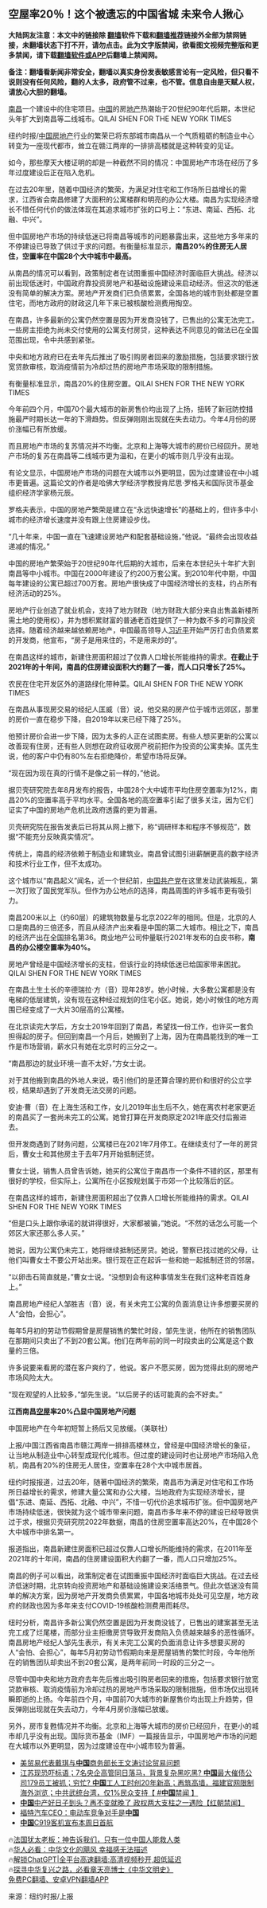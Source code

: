  <!-- 面包屑导航 --> <h2>空屋率20％！这个被遗忘的中国省城 未来令人揪心</h2> <p class="notice"><b>大陆网友注意：本文中的链接除 <a href="https://github.com/bannedbook/fanqiang" >翻墙</a>软件下载和<a href="https://github.com/killgcd/justmysocks/blob/master/README.md">翻墙推荐</a>链接外全部为禁网链接，未翻墙状态下打不开，请勿点击。此为文字版禁闻，欲看图文视频完整版和更多禁闻，请下载<a href="https://github.com/bannedbook/fanqiang">翻墙软件或APP</a>后翻墙上禁闻网。</p><p>备注：翻墙看新闻非常安全，翻墙以真实身份发表敏感言论有一定风险，但只看不说则没有任何风险，翻的人太多，政府管不过来，也不管。信息自由是天赋人权，请放心大胆的翻墙。</b></p>  <div class="entry"> <p id="conimg"><a href="https://www.bannedbook.org/bnews/tag/%E5%8D%97%E6%98%8C/" class="st_tag internal_tag" rel="tag" title="标签 南昌 下的日志">南昌</a>一个建设中的住宅项目。<a href="https://www.bannedbook.org/bnews/tag/%E4%B8%AD%E5%9B%BD/" class="st_tag internal_tag" rel="tag" title="标签 中国 下的日志">中国</a>的房<a href="https://www.bannedbook.org/bnews/tag/%e5%9c%b0%e4%ba%a7/" class="st_tag internal_tag" rel="tag" title="标签 地产 下的日志">地产</a>热潮始于20世纪90年代后期，本世纪头年扩大到南昌等二线城市。QILAI SHEN FOR THE NEW YORK TIMES</p> <p>纽约时报/<span class='wp_keywordlink_affiliate'><a href="https://www.bannedbook.org/" title="中国" target="_blank">中国</a></span><a href="https://www.bannedbook.org/bnews/tag/%e6%88%bf%e5%9c%b0%e4%ba%a7/" class="st_tag internal_tag" rel="tag" title="标签 房地产 下的日志">房地产</a>行业的繁荣已将东部城市南昌从一个气质粗砺的制造业中心转变为一座现代都市，耸立在赣江两岸的一排排高楼就是这种转变的见证。</p> <p>如今，那些摩天大楼证明的却是一种截然不同的情况：中国房地产市场在经历了多年过度建设后正在陷入危机。</p> <p>在过去20年里，随着中国经济的繁荣，为满足对住宅和工作场所日益增长的需求，江西省会南昌修建了大面积的公寓楼群和明亮的办公大楼。南昌为实现经济增长不惜任何代价的做法体现在其追求城市扩张的口号上：“东进、南延、西拓、北融、中兴”。</p> <p>但中国房地产市场的持续低迷已将南昌等城市的问题暴露出来，这些地方多年来的不停建设已导致了供过于求的问题。有衡量标准显示，<strong>南昌20%的住房无人居住，空置率在中国28个大中城市中最高。</strong></p> <p>从南昌的情况可以看到，政策制定者在试图重振中国经济时面临巨大挑战。经济以前出现低迷时，中国政府靠投资房地产和基础设施建设来启动经济。但这次的低迷没有简单的解决方案。房地产开发商们已负债累累，全国各地的城市到处都是空置住宅，而地方政府的财政这几年下来已被核酸检测费用掏空。</p> <p>在南昌，许多最新的公寓仍然空置是因为开发商没钱了，已售出的公寓无法完工。一些房主拒绝为尚未交付使用的公寓支付房贷，这种表达不同意见的做法已在全国范围出现，令中共感到紧张。</p> <p>中央和地方政府已在去年先后推出了吸引购房者回来的激励措施，包括要求银行放宽贷款审核，取消疫情前为冷却过热的房地产市场采取的限制措施。</p> <p>有衡量标准显示，南昌20%的住房空置。QILAI SHEN FOR THE NEW YORK TIMES</p> <p>今年前四个月，中国70个最大城市的新房售价均出现了上扬，扭转了新冠防控措施最严时期长达一年的下滑趋势。但反弹刚刚出现就在失去动力。今年4月份的房价涨幅已有所放缓。</p> <p>而且房地产市场的复苏情况并不均衡。北京和上海等大城市的房价已经回升。房地产市场的复苏在南昌等二线城市更为温和，在更小的城市则几乎没有出现。</p> <p>有论文显示，中国房地产市场的问题在大城市以外更明显，因为过度建设在中小城市更普遍。这篇论文的作者是哈佛大学经济学教授肯尼思·罗格夫和国际货币基金组织经济学家杨元辰。</p> <p>罗格夫表示，中国的房地产繁荣是建立在“永远快速增长”的基础上的，但许多中小城市的经济增长速度并没有跟上住房建设步伐。</p> <p>“几十年来，中国一直在飞速建设房地产和配套基础设施，”他说。“最终会出现收益递减的情况。”</p> <p>中国的房地产繁荣始于20世纪90年代后期的大城市，后来在本世纪头十年扩大到南昌等中小城市。中国在2000年建设了约200万套公寓。到2010年代中期，中国每年建设的公寓已超过700万套。房地产很快成了中国经济增长的支柱，约占所有经济活动的25%。</p> <p>房地产行业创造了就业机会，支持了地方财政（地方财政大部分来自出售盖新楼所需土地的使用权），并为想积累财富的普通老百姓提供了一种为数不多的可靠投资选择。随着经济越来越依赖房地产，中国最高领导人<a href="https://www.bannedbook.org/bnews/tag/%e4%b9%a0%e8%bf%91%e5%b9%b3/" class="st_tag internal_tag" rel="tag" title="标签 习近平 下的日志">习近平</a>开始严厉打击负债累累的开发商，他宣布，“房子是用来住的，不是用来炒的”。</p> <p>在南昌这样的城市，新建住房面积超过了仅靠人口增长所能维持的需求。<strong>在截止于2021年的十年间，南昌的住房建设面积大约翻了一番，而人口只增长了25%。</strong></p> <p>农民在住宅开发区外的道路绿化带种菜。QILAI SHEN FOR THE NEW YORK TIMES</p> <p>在南昌从事现房交易的经纪人匡威（音）说，他交易的房产位于城市远郊区，那里的房价一直在稳步下降，自2019年以来已经下降了25%。</p> <p>他预计房价会进一步下降，因为太多的人正在试图卖房。有些人想买更新的公寓以改善现有住房，还有些人则想在政府征收房产税前把作为投资的公寓卖掉。匡先生说，他的客户中仍有80%左右拒绝降价，希望市场将反弹。</p> <p>“现在因为现在真的行情不是像之前一样的，”他说。</p> <p>据贝壳研究院去年8月发布的报告，中国28个大中城市平均住房空置率为12%，南昌20%的空置率高于平均水平。全国各地的高空置率引起了很多关注，因为它们证实了中国的房地产危机比政府透露的更为普遍。</p> <p>贝壳研究院在报告发表后已将其从网上撤下，称“调研样本和程序不够规范”，数据“不能充分反映真实情况”。</p> <p>传统上，南昌的经济依赖于制造业和建筑业。南昌曾试图引进薪酬更高的数字经济和技术行业工作，但不太成功。</p> <p>这个城市以“南昌起义”闻名，近一个世纪前，<a href="https://www.bannedbook.org/bnews/tag/%e4%b8%ad%e5%9b%bd%e5%85%b1%e4%ba%a7%e5%85%9a/" class="st_tag internal_tag" rel="tag" title="标签 中国共产党 下的日志">中国共产党</a>在这里发动武装叛乱，第一次打败了国民党军队。但作为办公地点的选择，南昌周围的许多城市更有吸引力。</p> <p>南昌200米以上（约60层）的建筑物数量与北京2022年的相同。但是，北京的人口是南昌的三倍还多，而且从经济产出来看是中国的第二大城市。相比之下，南昌的经济产出在全国排名第36。商业地产公司仲量联行2021年发布的白皮书称，<strong>南昌的办公楼空置率为40%。</strong></p>  <p>房地产曾经是中国经济增长的支柱，但该行业的持续低迷已给国家带来困扰。QILAI SHEN FOR THE NEW YORK TIMES</p> <p>在南昌土生土长的辛德瑞拉·方（音）现年28岁。她小时候，大多数公寓都是没有电梯的低层建筑，没有现在这种经过规划的住宅小区。她说，她小时候住的地方周围已经变成了一大片30层高的公寓楼。</p> <p>在北京读完大学后，方女士2019年回到了南昌，希望找一份工作，也许买一套负担得起的房子。但回到南昌一个月后，她搬到了上海，因为在南昌能找到的唯一工作是市场营销，薪水只有她在北京时的三分之一。</p> <p>“南昌那边的就业环境一直不太好，”方女士说。</p> <p>对于其他搬到南昌的外地人来说，吸引他们的是还算合理的房价和很好的公立学校，结果却遇到了开发商无法交房的问题。</p> <p>安迪·曹（音）在上海生活和工作，女儿2019年出生后不久，她在离农村老家更近的南昌买了一套尚未完工的公寓。她曾打算在开发商原定2021年底交付后搬进去。</p> <p>但开发商遇到了财务问题，公寓楼已在2021年7月停工。在继续支付了一年的房贷后，曹女士和其他房主于去年7月开始抵制还贷。</p> <p>曹女士说，销售人员曾告诉她，她买的公寓位于南昌市一个条件不错的区，那里有很好的学校，但实际上，公寓所在小区按规划属于市郊一个比较落后的区。</p> <p>在南昌这样的城市，新建住房面积超出了仅靠人口增长所能维持的需求。QILAI SHEN FOR THE NEW YORK TIMES</p> <p>“但是口头上跟你承诺的就讲得很好，大家都被骗，”她说。“不然的话怎么可能一个郊区大家还那么多人买。”</p> <p>她说，因为公寓仍未完工，她将继续抵制还房贷。她说，警察已找过她的父母，让他们叫曹女士不要公开站出来。银行现在正在起诉一些和她一起抵制还贷的邻居。</p> <p>“以卵击石简直就是，”曹女士说。“没想到会有这种事情发生在我们这种老百姓身上。”</p> <p>南昌房地产经纪人邹胜吉（音）说，有关未完工公寓的负面消息让许多想要买房的人“会怕，会担心”。</p>  <p>每年5月初的劳动节假期曾是房屋销售的繁忙时段，邹先生说，他所在的销售团队在那期间只卖出了不到20套公寓。他们在两年前的同一时段卖出的公寓是这个数量的三倍。</p> <p>许多说要来看房的潜在客户爽约了，他说。客户不愿买房，因为觉得此刻的房地产市场风险太大。</p> <p>“现在观望的人比较多，”邹先生说。“以后房子的话可能真的会不好卖。”</p> <p><strong>江西南昌<a href="https://www.bannedbook.org/bnews/tag/%E7%A9%BA%E5%B1%8B/" class="st_tag internal_tag" rel="tag" title="标签 空屋 下的日志">空屋</a>率20%凸显中国房地产问题</strong></p> <p>中国房地产在今年初短暂上扬后又见放缓。（美联社）</p> <p>上报/中国江西省南昌市赣江两岸一排排高楼林立，曾经是中国经济增长的象征，让当地从制造业中心转型成现代化城市。但过度的建设同时也让房地产市场陷入危机，南昌有20%的住房无人居住，空置率在28个大中城市居首。</p> <p>纽约时报报道，过去20年，随著中国经济的繁荣，南昌市为满足对住宅和工作场所日益增长的需求，修建大量公寓和办公大楼，当地政府为实现经济增长，提倡“东进、南延、西拓、北融、中兴”，不惜一切代价追求城市扩张。但中国房地产市场持续低迷，很快就为这个城市带来问题，南昌市多年来不停的建设已经导致供过于求，根据贝壳研究院2022年数据，南昌的住房空置率高达20%，在中国28个大中城市中排名第一。</p> <p>报道指出，南昌新建住房面积已超过仅靠人口增长所能维持的需求，在2011年至2021年的十年间，南昌的住房建设面积大约翻了一番，而人口只增加25%。</p> <p>南昌的例子可以看出，政策制定者在试图重振中国经济时面临巨大挑战。在过去经济低迷时期，北京转向投资房地产和基础设施建设来活络景气。但此次低迷没有简单的解决方案，因为房地产开发商负债累累，中国各地城市处处可见空屋，地方政府的财政也因为多年来支付COVID-19核酸检测费用而耗尽。</p> <p>纽时分析，南昌许多新公寓仍然空置是因为开发商没钱了，已售出的建案甚至无法完工成了烂尾楼，而部分业主拒缴房贷导致开发商陷入负债越来越多的恶性循环。南昌房地产经纪人邹先生表示，有关未完工公寓的负面消息让许多想要买房的人“会怕、会担心”，每年5月初劳动节假期向来是房屋销售的繁忙时段，今年他所在的销售团队却卖出不到20套公寓，是两年前同一时段的三分之一。</p> <p>尽管中国中央和地方政府去年先后推出吸引购房者回来的措施，包括要求银行放宽贷款审核、取消疫情前为冷却过热的房地产市场采取的限制措施，但市场仅出现转瞬即逝的上扬。今年前四个月，中国前70大城市的新屋售价均出现上升趋势，但反弹刚出现就在失去动力，今年4月房价涨幅已放缓。</p> <p>另外，房市复甦情况并不均衡。北京和上海等大城市的房价已经回升，在更小的城市却几乎没有出现。国际货币基金（IMF）一篇报告显示，中国房地产市场的问题在大城市以外更明显，因为过度建设在中小城市较为普遍。</p> <!--<div id="taboola-mid-1"></div>--><ul class='op-related-articles' title='相关阅读'> <li><a href='https://www.bannedbook.org/bnews/headline/20230527/1889367.html' target='_blank'>美贸易代表戴琪与<b>中国</b>商务部长王文涛讨论贸易问题</a></li> <li><a href='https://www.bannedbook.org/bnews/bannedvideo/20230527/1889365.html' target='_blank'>江苏现恐吓标语；7名央企高管同日落马，背景复杂黑吃黑? <b>中国</b>最大催债公司179员工被抓；穷忙? <b>中国</b>工人工时创20年新高；再筑高墙，福建官网限制海外浏览；中共武统台湾，仅1%民众支持【 #<b>中国</b>禁闻 】</a></li> <li><a href='https://www.bannedbook.org/bnews/bannedvideo/20230527/1889361.html' target='_blank'><b>中国</b>中产好日子到头？再不变就晚了 政权两大支柱之一遇险【红朝禁闻】</a></li> <li><a href='https://www.bannedbook.org/bnews/headline/20230527/1889357.html' target='_blank'>福特汽车CEO：电动车竞争对手是<b>中国</b></a></li> <li><a href='https://www.bannedbook.org/bnews/headline/20230527/1889356.html' target='_blank'><b>中国</b>C919客机宣布本周日首航</a></li> </ul> <p class="texttj"> 🔥<a href="https://www.bannedbook.org/bnews/ssgc/20230219/1850782.html" target="_blank">法国犹太老板：神告诉我们，只有一位中国人能救人类</a><br/> 🔥<a href="https://www.bannedbook.org/bnews/comments/20220220/1694796.html" target="_blank">华人必看：中华文化的飓风 幸福感无法描述</a><br/> 🔥<a href="https://github.com/bannedbook/fanqiang/wiki/V2ray%E6%9C%BA%E5%9C%BA" target="_blank">解锁ChatGPT|全平台高速翻墙:高清视频秒开,超低延迟</a><br/> 🔥<a href="https://www.bannedbook.org/bnews/comments/20220808/1768773.html" target="_blank">探寻中华复兴之路，必看章天亮博士《中华文明史》</a><br/> <a href="https://github.com/bannedbook/fanqiang/wiki/%E7%A6%81%E9%97%BB%E7%BD%91%E5%AE%89%E5%8D%93%E7%BF%BB%E5%A2%99%E6%96%B0%E9%97%BBAPP" target="_blank">免费PC翻墙、安卓VPN翻墙APP</a><br/> </p> <p class="src-info">来源：纽约时报/上报 </p><a name='sharetosocial'></a> <div style="margin-bottom:5px;padding-bottom:5px;clear:both"> <div id="archive-pix-1" class="banner-ads"> <!-- AuctionX Display platform tag START --> <div id="27602x728x90x621x_ADSLOT1" clicktrack="%%CLICK_URL_ESC%%"></div>  <!-- AuctionX Display platform tag END --> </div> <div id="archive-pix-2" class="banner-ads"> <!-- AuctionX Display platform tag START --> <div id="27556x300x250x621x_ADSLOT1" clicktrack="%%CLICK_URL_ESC%%" style="margin:0 auto;text-align:center"></div>  <!-- AuctionX Display platform tag END --> </div> </div>  <div id="archive-pix-1" class="banner-ads"> <!-- AuctionX Display platform tag START --> <div id="27603x728x90x621x_ADSLOT1" clicktrack="%%CLICK_URL_ESC%%"></div>  <!-- AuctionX Display platform tag END --> </div> </div><!--END ENTRY--> 